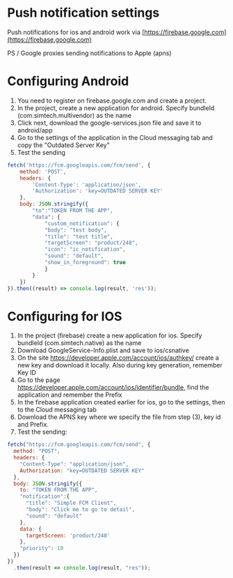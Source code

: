 # Push notification settings

Push notifications for ios and android work via [https://firebase.google.com](https://firebase.google.com)

PS / Google proxies sending notifications to Apple (apns)

# Configuring Android
1. You need to register on firebase.google.com and create a project.
2. In the project, create a new application for android. Specify bundleId (com.simtech.multivendor) as the name
3. Click next, download the google-services.json file and save it to android/app
4. Go to the settings of the application in the Cloud messaging tab and copy the "Outdated Server Key"
5. Test the sending
```js
fetch('https://fcm.googleapis.com/fcm/send', {
    method: 'POST',
    headers: {
        'Content-Type': 'application/json',
        'Authorization': 'key=OUTDATED SERVER KEY'
    },
    body: JSON.stringify({
        "to":"TOKEN FROM THE APP",
        "data": {
            "custom_notification": {
            "body": "test body",
            "title": "test title",
            "targetScreen": "product/248",
            "icon": "ic_notification",
            "sound": "default",
            "show_in_foreground": true
            }
        }
    })
}).then((result) => console.log(result, 'res'));
```

# Configuring for IOS
1. In the project (firebase) create a new application for ios. Specify bundleId (com.simtech.native) as the name
2. Download GoogleService-Info.plist and save to ios/csnative
3. On the site https://developer.apple.com/account/ios/authkey/ create a new key and download it locally. Also during key generation, remember Key ID
4. Go to the page https://developer.apple.com/account/ios/identifier/bundle, find the application and remember the Prefix
5. In the firebase application created earlier for ios, go to the settings, then to the Cloud messaging tab
6. Download the APNS key where we specify the file from step (3), key id and Prefix.
7. Test the sending:

```js
fetch("https://fcm.googleapis.com/fcm/send", {
  method: "POST",
  headers: {
    "Content-Type": "application/json",
    Authorization: "key=OUTDATED SERVER KEY"
  },
  body: JSON.stringify({
    to: "TOKEN FROM THE APP",
    "notification":{
      "title": "Simple FCM Client",
      "body": "Click me to go to detail",
      "sound": "default"
    },
    data: {
      targetScreen: 'product/248'
    },
    "priority": 10
  })
})
  .then(result => console.log(result, "res"));
```
